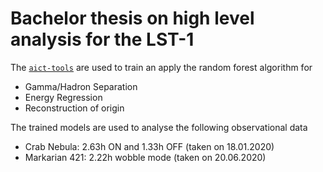 # Bachelor thesis on high level analysis for the LST-1

The [`aict-tools`](https://github.com/fact-project/aict-tools) are used to train an apply the random forest algorithm for

* Gamma/Hadron Separation
* Energy Regression
* Reconstruction of origin

The trained models are used to analyse the following observational data

* Crab Nebula: 2.63h ON and 1.33h OFF (taken on 18.01.2020)
* Markarian 421: 2.22h wobble mode (taken on 20.06.2020)